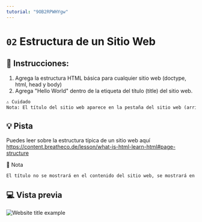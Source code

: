 ```yaml
---
tutorial: "9OB2RPWHYgw"
---
```

# `02` Estructura de un Sitio Web

## 📝 Instrucciones:

1. Agrega la estructura HTML básica para cualquier sitio web (doctype, html, head y body)
2. Agrega "Hello World" dentro de la etiqueta del título (title) del sitio web.

```md
⚠️️️️ Cuidado
Nota: El título del sitio web aparece en la pestaña del sitio web (arriba en el navegador)
```

## 💡 Pista

Puedes leer sobre la estructura típica de un sitio web aquí
https://content.breatheco.de/lesson/what-is-html-learn-html#page-structure

📎 Nota

```txt
El título no se mostrará en el contenido del sitio web, se mostrará en la pestaña del navegador.
```

## 💻 Vista previa

![Website title example](https://github.com/developersIQ/html-tutorial-exercises-course/blob/master/.learn/assets/02-website-structure.png?raw=true)
